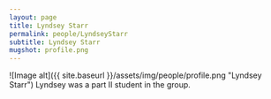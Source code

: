 ```yaml
---
layout: page
title: Lyndsey Starr
permalink: people/LyndseyStarr
subtitle: Lyndsey Starr
mugshot: profile.png
---
```

![Image alt]({{ site.baseurl }}/assets/img/people/profile.png "Lyndsey Starr")
Lyndsey was a part II student in the group.

